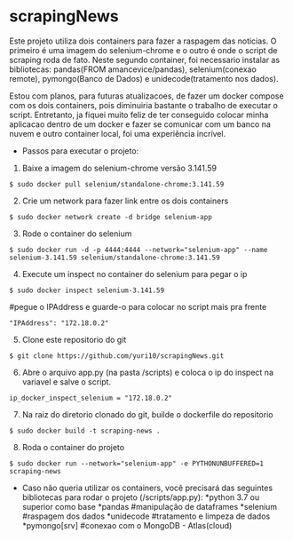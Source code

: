 # scrapingNews

Este projeto utiliza dois containers para fazer a raspagem das noticias. O primeiro é uma imagem do selenium-chrome e o outro é onde o script de scraping roda de fato. Neste segundo container, foi necessario instalar as bibliotecas: pandas(FROM amancevice/pandas), selenium(conexao remote), pymongo(Banco de Dados) e unidecode(tratamento nos dados).

Estou com planos, para futuras atualizacoes, de fazer um docker compose com os dois containers, pois diminuiria bastante o trabalho de executar o script. Entretanto, ja fiquei muito feliz de ter conseguido colocar minha aplicacao dentro de um docker e fazer se comunicar com um banco na nuvem e outro container local, foi uma experiência incrível.

* Passos para executar o projeto:

1. Baixe a imagem do selenium-chrome versão 3.141.59
~~~
$ sudo docker pull selenium/standalone-chrome:3.141.59
~~~~

2. Crie um network para fazer link entre os dois containers
~~~
$ sudo docker network create -d bridge selenium-app
~~~

3. Rode o container do selenium
~~~
$ sudo docker run -d -p 4444:4444 --network="selenium-app" --name selenium-3.141.59 selenium/standalone-chrome:3.141.59
~~~

4. Execute um inspect no container do selenium para pegar o ip
~~~
$ sudo docker inspect selenium-3.141.59
~~~
#pegue o IPAddress e guarde-o para colocar no script mais pra frente
~~~
"IPAddress": "172.18.0.2"
~~~

5. Clone este repositorio do git
~~~
$ git clone https://github.com/yuri10/scrapingNews.git
~~~

6. Abre o arquivo app.py (na pasta /scripts) e coloca o ip do inspect na variavel e salve o script.
~~~
ip_docker_inspect_selenium = "172.18.0.2"
~~~

7. Na raiz do diretorio clonado do git, builde o dockerfile do repositorio
~~~
$ sudo docker build -t scraping-news .
~~~~

8. Roda o container do projeto
~~~
$ sudo docker run --network="selenium-app" -e PYTHONUNBUFFERED=1 scraping-news
~~~


* Caso não queria utilizar os containers, você precisará das seguintes bibliotecas para rodar o projeto (/scripts/app.py):
*python 3.7 ou superior como base
*pandas #manipulação de dataframes
*selenium #raspagem dos dados
*unidecode #tratamento e limpeza de dados
*pymongo[srv] #conexao com o MongoDB - Atlas(cloud)
